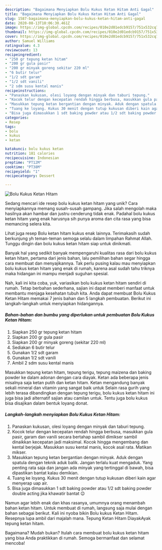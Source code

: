 ```yaml
---
description: "Bagaimana Menyiapkan Bolu Kukus Ketan Hitam Anti Gagal"
title: "Bagaimana Menyiapkan Bolu Kukus Ketan Hitam Anti Gagal"
slug: 1587-bagaimana-menyiapkan-bolu-kukus-ketan-hitam-anti-gagal
date: 2020-08-13T10:06:30.461Z
image: https://img-global.cpcdn.com/recipes/010e2d01edcb9157/751x532cq70/bolu-kukus-ketan-hitam-foto-resep-utama.jpg
thumbnail: https://img-global.cpcdn.com/recipes/010e2d01edcb9157/751x532cq70/bolu-kukus-ketan-hitam-foto-resep-utama.jpg
cover: https://img-global.cpcdn.com/recipes/010e2d01edcb9157/751x532cq70/bolu-kukus-ketan-hitam-foto-resep-utama.jpg
author: Samuel Williams
ratingvalue: 4.3
reviewcount: 13
recipeingredient:
- "250 gr tepung ketan hitam"
- "200 gr gula pasir"
- "200 gr minyak goreng sekitar 220 ml"
- "6 butir telur"
- "1/2 sdt garam"
- "1/2 sdt vanili"
- "2 sdm susu kental manis"
recipeinstructions:
- "Panaskan kukusan, olesi loyang dengan minyak dan taburi tepung."
- "Kocok telur dengan kecepatan rendah hingga berbusa, masukkan gula pasir, garam dan vanili secara bertahap sambil dimikser sambil dinaikkan kecepatan jadi maksimal. Kocok hingga mengembang dan kental berjejak. Masukkan susu kental manis, kocok asal rata. Matikan mikser."
- "Masukkan tepung ketan bergantian dengan minyak. Aduk dengan spatula dengan teknik aduk balik. Jangan terlalu kuat mengaduk. Yang penting rata saja dan jangan ada minyak yang tertinggal di bawah, bisa dipastikan bantat kalau demikian."
- "Tuang ke loyang. Kukus 30 menit dengan tutup kukusan diberi kain agar menyerap uap air."
- "Bisa juga dimasukkan 1 sdt baking powder atau 1/2 sdt baking powder double acting jika khawatir bantat 😉"
categories:
- Resep
tags:
- bolu
- kukus
- ketan

katakunci: bolu kukus ketan 
nutrition: 181 calories
recipecuisine: Indonesian
preptime: "PT12M"
cooktime: "PT38M"
recipeyield: "1"
recipecategory: Dessert

---
```



![Bolu Kukus Ketan Hitam](https://img-global.cpcdn.com/recipes/010e2d01edcb9157/751x532cq70/bolu-kukus-ketan-hitam-foto-resep-utama.jpg)

Sedang mencari ide resep bolu kukus ketan hitam yang unik? Cara menyiapkannya memang susah-susah gampang. Jika salah mengolah maka hasilnya akan hambar dan justru cenderung tidak enak. Padahal bolu kukus ketan hitam yang enak harusnya sih punya aroma dan cita rasa yang bisa memancing selera kita.

Lihat juga resep Bolu ketan hitam kukus enak lainnya. Terimakasih sudah berkunjung yh teman-teman semoga selalu dalam limpahan Rahmat Allah. Tunggu dingin dan bolu kukus ketan hitam siap untuk dinikmati.

Banyak hal yang sedikit banyak mempengaruhi kualitas rasa dari bolu kukus ketan hitam, pertama dari jenis bahan, lalu pemilihan bahan segar hingga cara membuat dan menyajikannya. Tak perlu pusing kalau mau menyiapkan bolu kukus ketan hitam yang enak di rumah, karena asal sudah tahu triknya maka hidangan ini mampu menjadi suguhan spesial.


Nah, kali ini kita coba, yuk, variasikan bolu kukus ketan hitam sendiri di rumah. Tetap berbahan sederhana, sajian ini dapat memberi manfaat untuk membantu menjaga kesehatan tubuh kita. Anda dapat membuat Bolu Kukus Ketan Hitam memakai 7 jenis bahan dan 5 langkah pembuatan. Berikut ini langkah-langkah untuk menyiapkan hidangannya.

<!--inarticleads1-->

##### Bahan-bahan dan bumbu yang diperlukan untuk pembuatan Bolu Kukus Ketan Hitam:

1. Siapkan 250 gr tepung ketan hitam
1. Siapkan 200 gr gula pasir
1. Siapkan 200 gr minyak goreng (sekitar 220 ml)
1. Sediakan 6 butir telur
1. Gunakan 1/2 sdt garam
1. Gunakan 1/2 sdt vanili
1. Ambil 2 sdm susu kental manis


Masukkan tepung ketan hitam, tepung terigu, tepung maizena dan baking powder ke dalam adonan dengan cara diayak. Ketan ada beberapa jenis misalnya saja ketan putih dan ketan hitam. Ketan mengandung banyak sekali mineral dan vitamin yang sangat baik untuk Selain rasa gurih yang lebih terasa dibandingkan dengan tepung terigu, bolu kukus ketan hitam ini juga bisa jadi alternatif sajian atau camilan untuk. Tentu juga bolu kukus bisa disajikan dalam bentuk loyang donat. 

<!--inarticleads2-->

##### Langkah-langkah menyiapkan Bolu Kukus Ketan Hitam:

1. Panaskan kukusan, olesi loyang dengan minyak dan taburi tepung.
1. Kocok telur dengan kecepatan rendah hingga berbusa, masukkan gula pasir, garam dan vanili secara bertahap sambil dimikser sambil dinaikkan kecepatan jadi maksimal. Kocok hingga mengembang dan kental berjejak. Masukkan susu kental manis, kocok asal rata. Matikan mikser.
1. Masukkan tepung ketan bergantian dengan minyak. Aduk dengan spatula dengan teknik aduk balik. Jangan terlalu kuat mengaduk. Yang penting rata saja dan jangan ada minyak yang tertinggal di bawah, bisa dipastikan bantat kalau demikian.
1. Tuang ke loyang. Kukus 30 menit dengan tutup kukusan diberi kain agar menyerap uap air.
1. Bisa juga dimasukkan 1 sdt baking powder atau 1/2 sdt baking powder double acting jika khawatir bantat 😉


Namun agar lebih enak dan khas rasanya, umumnya orang menambah bahan ketan hitam. Untuk membuat di rumah, langsung saja mulai dengan bahan sebagai berikut. Kali ini nyoba bikin Bolu kukus Ketan Hitam. Resepnya lupa ambil dari majalah mana. Tepung Ketan Hitam DiayakAyak tepung ketan hitam. 

Bagaimana? Mudah bukan? Itulah cara membuat bolu kukus ketan hitam yang bisa Anda praktikkan di rumah. Semoga bermanfaat dan selamat mencoba!
